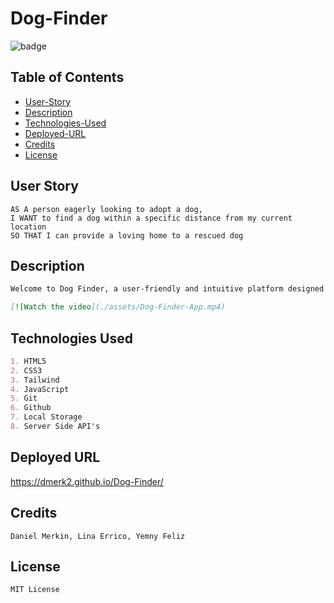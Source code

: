 # Dog-Finder
![badge](https://img.shields.io/badge/Dog-Finder-blue)

## Table of Contents
- [User-Story](#user-story)
- [Description](#description)
- [Technologies-Used](#technologies-used)
- [Deployed-URL](#deployed-url)
- [Credits](#credits)
- [License](#license)

## User Story
```
AS A person eagerly looking to adopt a dog,
I WANT to find a dog within a specific distance from my current location
SO THAT I can provide a loving home to a rescued dog
```

## Description
```md
Welcome to Dog Finder, a user-friendly and intuitive platform designed to help you find your ideal four-legged friend. Whether you're seeking a loyal hiking partner, a playful family addition, or a cozy couch buddy, Dog Finder is here to simplify your dog adoption journey.

[![Watch the video](./assets/Dog-Finder-App.mp4)

```

## Technologies Used
```md
1. HTML5
2. CSS3
3. Tailwind
4. JavaScript
5. Git
6. Github
7. Local Storage
8. Server Side API's
```

## Deployed URL
https://dmerk2.github.io/Dog-Finder/

## Credits
```
Daniel Merkin, Lina Errico, Yemny Feliz
```

## License
```
MIT License
```